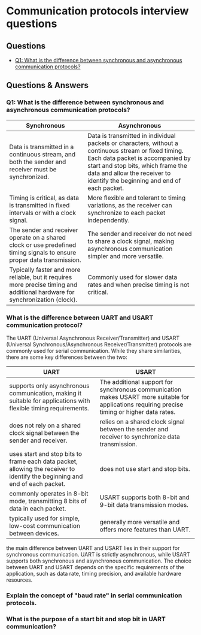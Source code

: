 # Communication protocols interview questions #

## Questions ##
* [Q1: What is the difference between synchronous and asynchronous communication protocols?](https://github.com/Bassel20/Embedded-Systems-Interview-Questions-Answers/blob/main/Communication%20Protocols%20Questions.md#q1-what-is-the-difference-between-synchronous-and-asynchronous-communication-protocols)


## Questions & Answers ##

### Q1: What is the difference between synchronous and asynchronous communication protocols? ###

| Synchronous | Asynchronous|
| ----------- | ----------- |
| Data is transmitted in a continuous stream, and both the sender and receiver must be synchronized.| Data is transmitted in individual packets or characters, without a continuous stream or fixed timing. Each data packet is accompanied by start and stop bits, which frame the data and allow the receiver to identify the beginning and end of each packet.|
| Timing is critical, as data is transmitted in fixed intervals or with a clock signal.| More flexible and tolerant to timing variations, as the receiver can synchronize to each packet independently.|
|The sender and receiver operate on a shared clock or use predefined timing signals to ensure proper data transmission. |The sender and receiver do not need to share a clock signal, making asynchronous communication simpler and more versatile. |
| Typically faster and more reliable, but it requires more precise timing and additional hardware for synchronization (clock). |Commonly used for slower data rates and when precise timing is not critical. |


### What is the difference between UART and USART communication protocol? ###

The UART (Universal Asynchronous Receiver/Transmitter) and USART (Universal Synchronous/Asynchronous Receiver/Transmitter) protocols are commonly used for serial communication. While they share similarities, there are some key differences between the two:

| UART | USART|
| ----------- | ----------- |
|supports only asynchronous communication, making it suitable for applications with flexible timing requirements.|The additional support for synchronous communication makes USART more suitable for applications requiring precise timing or higher data rates.|
|does not rely on a shared clock signal between the sender and receiver.|relies on a shared clock signal between the sender and receiver to synchronize data transmission. | 
|uses start and stop bits to frame each data packet, allowing the receiver to identify the beginning and end of each packet.|does not use start and stop bits.|
|commonly operates in 8-bit mode, transmitting 8 bits of data in each packet.|USART supports both 8-bit and 9-bit data transmission modes.|
|typically used for simple, low-cost communication between devices.|generally more versatile and offers more features than UART.|

the main difference between UART and USART lies in their support for synchronous communication. UART is strictly asynchronous, while USART supports both synchronous and asynchronous communication. The choice between UART and USART depends on the specific requirements of the application, such as data rate, timing precision, and available hardware resources.

### Explain the concept of "baud rate" in serial communication protocols. ###

### What is the purpose of a start bit and stop bit in UART communication? ###

